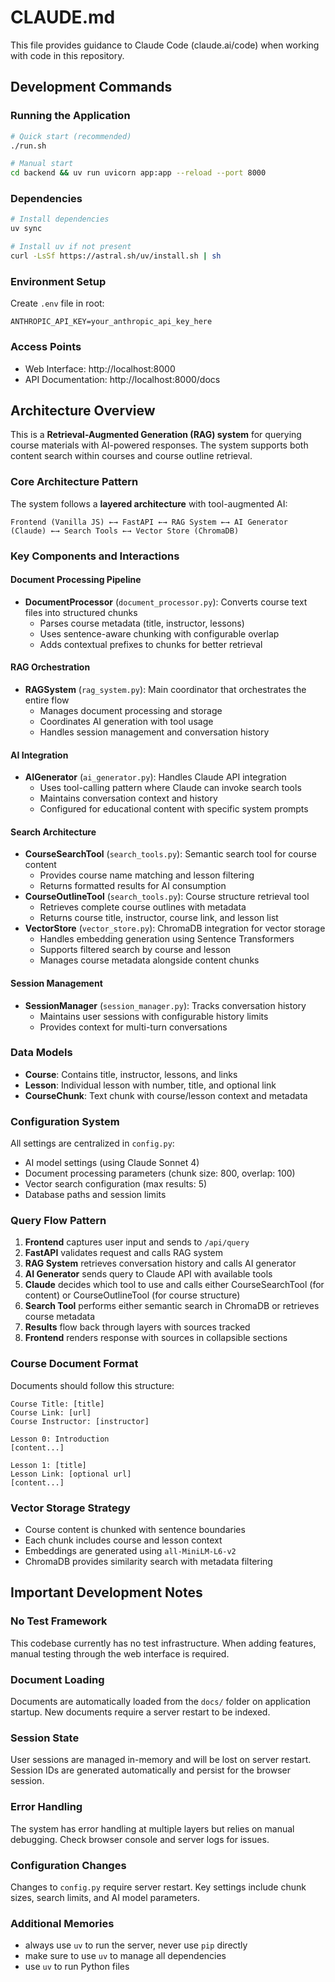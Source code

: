 # CLAUDE.md

This file provides guidance to Claude Code (claude.ai/code) when working with code in this repository.

## Development Commands

### Running the Application
```bash
# Quick start (recommended)
./run.sh

# Manual start
cd backend && uv run uvicorn app:app --reload --port 8000
```

### Dependencies
```bash
# Install dependencies
uv sync

# Install uv if not present
curl -LsSf https://astral.sh/uv/install.sh | sh
```

### Environment Setup
Create `.env` file in root:
```
ANTHROPIC_API_KEY=your_anthropic_api_key_here
```

### Access Points
- Web Interface: http://localhost:8000
- API Documentation: http://localhost:8000/docs

## Architecture Overview

This is a **Retrieval-Augmented Generation (RAG) system** for querying course materials with AI-powered responses. The system supports both content search within courses and course outline retrieval.

### Core Architecture Pattern
The system follows a **layered architecture** with tool-augmented AI:

```
Frontend (Vanilla JS) ←→ FastAPI ←→ RAG System ←→ AI Generator (Claude) ←→ Search Tools ←→ Vector Store (ChromaDB)
```

### Key Components and Interactions

#### Document Processing Pipeline
- **DocumentProcessor** (`document_processor.py`): Converts course text files into structured chunks
  - Parses course metadata (title, instructor, lessons)
  - Uses sentence-aware chunking with configurable overlap
  - Adds contextual prefixes to chunks for better retrieval

#### RAG Orchestration
- **RAGSystem** (`rag_system.py`): Main coordinator that orchestrates the entire flow
  - Manages document processing and storage
  - Coordinates AI generation with tool usage
  - Handles session management and conversation history

#### AI Integration
- **AIGenerator** (`ai_generator.py`): Handles Claude API integration
  - Uses tool-calling pattern where Claude can invoke search tools
  - Maintains conversation context and history
  - Configured for educational content with specific system prompts

#### Search Architecture
- **CourseSearchTool** (`search_tools.py`): Semantic search tool for course content
  - Provides course name matching and lesson filtering
  - Returns formatted results for AI consumption
- **CourseOutlineTool** (`search_tools.py`): Course structure retrieval tool
  - Retrieves complete course outlines with metadata
  - Returns course title, instructor, course link, and lesson list
- **VectorStore** (`vector_store.py`): ChromaDB integration for vector storage
  - Handles embedding generation using Sentence Transformers
  - Supports filtered search by course and lesson
  - Manages course metadata alongside content chunks

#### Session Management
- **SessionManager** (`session_manager.py`): Tracks conversation history
  - Maintains user sessions with configurable history limits
  - Provides context for multi-turn conversations

### Data Models
- **Course**: Contains title, instructor, lessons, and links
- **Lesson**: Individual lesson with number, title, and optional link
- **CourseChunk**: Text chunk with course/lesson context and metadata

### Configuration System
All settings are centralized in `config.py`:
- AI model settings (using Claude Sonnet 4)
- Document processing parameters (chunk size: 800, overlap: 100)
- Vector search configuration (max results: 5)
- Database paths and session limits

### Query Flow Pattern
1. **Frontend** captures user input and sends to `/api/query`
2. **FastAPI** validates request and calls RAG system
3. **RAG System** retrieves conversation history and calls AI generator
4. **AI Generator** sends query to Claude API with available tools
5. **Claude** decides which tool to use and calls either CourseSearchTool (for content) or CourseOutlineTool (for course structure)
6. **Search Tool** performs either semantic search in ChromaDB or retrieves course metadata
7. **Results** flow back through layers with sources tracked
8. **Frontend** renders response with sources in collapsible sections

### Course Document Format
Documents should follow this structure:
```
Course Title: [title]
Course Link: [url]
Course Instructor: [instructor]

Lesson 0: Introduction
[content...]

Lesson 1: [title]
Lesson Link: [optional url]
[content...]
```

### Vector Storage Strategy
- Course content is chunked with sentence boundaries
- Each chunk includes course and lesson context
- Embeddings are generated using `all-MiniLM-L6-v2`
- ChromaDB provides similarity search with metadata filtering

## Important Development Notes

### No Test Framework
This codebase currently has no test infrastructure. When adding features, manual testing through the web interface is required.

### Document Loading
Documents are automatically loaded from the `docs/` folder on application startup. New documents require a server restart to be indexed.

### Session State
User sessions are managed in-memory and will be lost on server restart. Session IDs are generated automatically and persist for the browser session.

### Error Handling
The system has error handling at multiple layers but relies on manual debugging. Check browser console and server logs for issues.

### Configuration Changes
Changes to `config.py` require server restart. Key settings include chunk sizes, search limits, and AI model parameters.

### Additional Memories
- always use `uv` to run the server, never use `pip` directly
- make sure to use `uv` to manage all dependencies
- use `uv` to run Python files